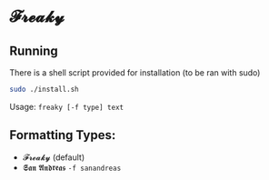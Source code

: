 # 𝓕𝓻𝓮𝓪𝓴𝔂 
## Running
There is a shell script provided for installation (to be ran with sudo)
```sh
sudo ./install.sh
```
Usage: `freaky [-f type] text`

## Formatting Types:
- 𝓕𝓻𝓮𝓪𝓴𝔂 (default)
- 𝕾𝖆𝖓 𝕬𝖓𝖉𝖗𝖊𝖆𝖘 `-f sanandreas`
